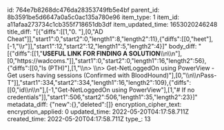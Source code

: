 id: 764e7b8268dc476da28353749fb5e4bf
parent_id: 8b3591be5d6647a0a5c0ac135a780e96
item_type: 1
item_id: a11afaa273734c1cb355f718651db3df
item_updated_time: 1653020246248
title_diff: "[{\"diffs\":[[1,\"0. \"],[0,\"AD Cheat\"]],\"start1\":0,\"start2\":0,\"length1\":8,\"length2\":11},{\"diffs\":[[0,\"heet\"],[-1,\"\\\r\"]],\"start1\":12,\"start2\":12,\"length1\":5,\"length2\":4}]"
body_diff: "[{\"diffs\":[[1,\"**USEFUL LINK FOR FINDING A SOLUTION**\\\n\\\n\"],[0,\"https://wadcoms.\"]],\"start1\":0,\"start2\":0,\"length1\":16,\"length2\":56},{\"diffs\":[[0,\"ls (PTH)\"],[1,\"\\\n> \\\n> Get-NetLoggedOn using PowerView - Get users having sessions (Confirmed with BloodHound)\"],[0,\"\\\n\\\nPass-T\"]],\"start1\":334,\"start2\":334,\"length1\":16,\"length2\":109},{\"diffs\":[[0,\"id\\\n\\\n\"],[-1,\"Get-NetLoggedOn using PowerView\"],[1,\"# If no credentials\"]],\"start1\":506,\"start2\":506,\"length1\":35,\"length2\":23}]"
metadata_diff: {"new":{},"deleted":[]}
encryption_cipher_text: 
encryption_applied: 0
updated_time: 2022-05-20T04:17:58.711Z
created_time: 2022-05-20T04:17:58.711Z
type_: 13